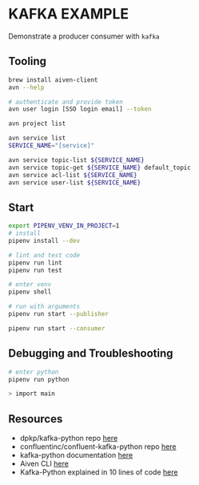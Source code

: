 # KAFKA EXAMPLE

Demonstrate a producer consumer with `kafka`  

## Tooling

```sh
brew install aiven-client
avn --help

# authenticate and provide token
avn user login [SSO login email] --token

avn project list

avn service list
SERVICE_NAME="[service]"

avn service topic-list ${SERVICE_NAME}
avn service topic-get ${SERVICE_NAME} default_topic
avn service acl-list ${SERVICE_NAME}
avn service user-list ${SERVICE_NAME}
```

## Start

```sh
export PIPENV_VENV_IN_PROJECT=1
# install
pipenv install --dev

# lint and test code
pipenv run lint
pipenv run test

# enter venv
pipenv shell

# run with arguments
pipenv run start --publisher

pipenv run start --consumer
```

## Debugging and Troubleshooting

```sh
# enter python
pipenv run python

> import main
```

## Resources

* dpkp/kafka-python repo [here](https://github.com/dpkp/kafka-python/blob/master/example.py)  
* confluentinc/confluent-kafka-python repo [here](https://github.com/confluentinc/confluent-kafka-python)  
* kafka-python documentation [here](https://kafka-python.readthedocs.io/en/master/)  
* Aiven CLI [here](https://docs.aiven.io/docs/tools/cli)  
* Kafka-Python explained in 10 lines of code [here](https://towardsdatascience.com/kafka-python-explained-in-10-lines-of-code-800e3e07dad1)  
